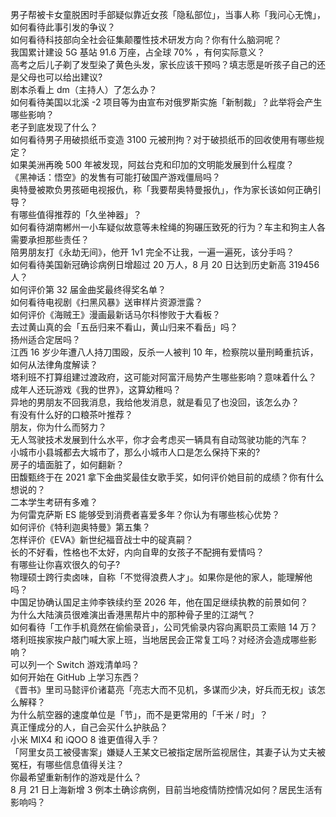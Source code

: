 男子帮被卡女童脱困时手部疑似靠近女孩「隐私部位」，当事人称「我问心无愧」，如何看待此事引发的争议？  
如何看待科技部向全社会征集颠覆性技术研发方向？你有什么脑洞呢？  
我国累计建设 5G 基站 91.6 万座，占全球 70% ，有何实际意义？  
高考之后儿子剃了发型染了黄色头发，家长应该干预吗？填志愿是听孩子自己的还是父母也可以给出建议?  
剧本杀看上 dm（主持人）了怎么办？  
如何看待美国以北溪 -2 项目等为由宣布对俄罗斯实施「新制裁」？此举将会产生哪些影响？  
老子到底发现了什么？  
如何看待男子用破损纸币变造 3100 元被刑拘？对于破损纸币的回收使用有哪些规定？  
如果美洲再晚 500 年被发现，阿兹台克和印加的文明能发展到什么程度？  
《黑神话：悟空》的发售有可能打破国产游戏僵局吗？  
奥特曼被欺负男孩砸电视报仇，称「我要帮奥特曼报仇」，作为家长该如何正确引导？  
有哪些值得推荐的「久坐神器」？  
如何看待湖南郴州一小车疑似故意等未栓绳的狗碾压致死的行为？车主和狗主人各需要承担那些责任？  
陪男朋友打《永劫无间》，他开 1v1 完全不让我，一遍一遍死，该分手吗？  
如何看待美国新冠确诊病例日增超过 20 万人，8 月 20 日达到历史新高 319456 人？  
如何评价第 32 届金曲奖最终得奖名单？  
如何看待电视剧《扫黑风暴》送审样片资源泄露？  
如何评价《海贼王》漫画最新话马尔科惨败于大看板？  
去过黄山真的会「五岳归来不看山，黄山归来不看岳」吗？  
扬州适合定居吗？  
江西 16 岁少年遭八人持刀围殴，反杀一人被判 10 年，检察院以量刑畸重抗诉，如何从法律角度解读？  
塔利班不打算组建过渡政府，这可能对阿富汗局势产生哪些影响？意味着什么？  
成年人还玩游戏《我的世界》，这算幼稚吗？  
异地的男朋友不回我消息，我给他发消息，就是看见了也没回，该怎么办？  
有没有什么好的口粮茶叶推荐？  
朋友，你为什么而努力？  
无人驾驶技术发展到什么水平，你才会考虑买一辆具有自动驾驶功能的汽车？  
小城市小县城都去大城市了，那么小城市人口是怎么保持下来的?  
房子的墙面脏了，如何翻新？  
田馥甄终于在 2021 拿下金曲奖最佳女歌手奖，如何评价她目前的成绩？你有什么想说的？  
二本学生考研有多难？  
为何雷克萨斯 ES 能够受到消费者喜爱多年？你认为有哪些核心优势？  
如何评价《特利迦奥特曼》第五集？  
怎样评价《EVA》新世纪福音战士中的碇真嗣？  
长的不好看，性格也不太好，内向自卑的女孩子不配拥有爱情吗？  
有哪些让你喜欢很久的句子?  
物理硕士跨行卖卤味，自称「不觉得浪费人才」。如果你是他的家人，能理解他吗？  
中国足协确认国足主帅李铁续约至 2026 年，他在国足继续执教的前景如何？  
为什么大陆演员很难演出香港黑帮片中的那种骨子里的江湖气？  
如何看待「工作手机竟然在偷偷录音」，公司凭偷录内容向离职员工索赔 14 万？  
塔利班挨家挨户敲门喊大家上班，当地居民会正常复工吗？对经济会造成哪些影响？  
可以列一个 Switch 游戏清单吗？  
如何开始在 GitHub 上学习东西？  
《晋书》里司马懿评价诸葛亮「亮志大而不见机，多谋而少决，好兵而无权」该怎么解释？  
为什么航空器的速度单位是「节」，而不是更常用的「千米 / 时」？  
真正懂成分的人，自己会买什么护肤品？  
小米 MIX4 和 iQOO 8 谁更值得入手？  
「阿里女员工被侵害案」嫌疑人王某文已被指定居所监视居住，其妻子认为丈夫被冤枉，有哪些信息值得关注？  
你最希望重新制作的游戏是什么？  
8 月 21 日上海新增 3 例本土确诊病例，目前当地疫情防控情况如何？居民生活有影响吗？  
